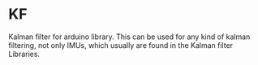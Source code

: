 # KF
Kalman filter for arduino library. This can be used for any kind of kalman filtering, not only IMUs, which usually are found in the Kalman filter Libraries.
